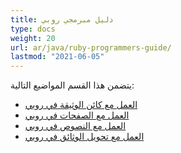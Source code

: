 ```yaml
---
title: دليل مبرمجي روبي
type: docs
weight: 20
url: ar/java/ruby-programmers-guide/
lastmod: "2021-06-05"
---
```


يتضمن هذا القسم المواضيع التالية:

- [العمل مع كائن الوثيقة في روبي](/pdf/java/working-with-document-object-in-ruby/)
- [العمل مع الصفحات في روبي](/pdf/java/working-with-pages-in-ruby/)
- [العمل مع النصوص في روبي](/pdf/java/working-with-text-in-ruby/)
- [العمل مع تحويل الوثائق في روبي](/pdf/java/working-with-document-conversion-in-ruby/)